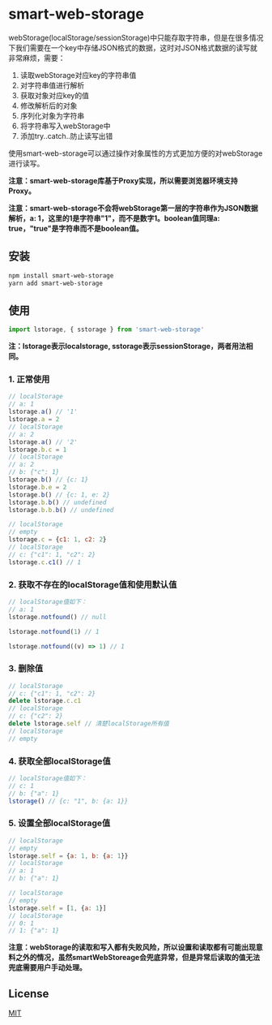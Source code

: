 # smart-web-storage

webStorage(localStorage/sessionStorage)中只能存取字符串，但是在很多情况下我们需要在一个key中存储JSON格式的数据，这时对JSON格式数据的读写就非常麻烦，需要：

1. 读取webStorage对应key的字符串值
2. 对字符串值进行解析
3. 获取对象对应key的值
4. 修改解析后的对象
5. 序列化对象为字符串
6. 将字符串写入webStorage中
7. 添加try..catch..防止读写出错

使用smart-web-storage可以通过操作对象属性的方式更加方便的对webStorage进行读写。

**注意：smart-web-storage库基于Proxy实现，所以需要浏览器环境支持Proxy。**

**注意：smart-web-storage不会将webStorage第一层的字符串作为JSON数据解析，a: 1，这里的1是字符串"1"，而不是数字1。boolean值同理a: true，"true"是字符串而不是boolean值。**

## 安装

```sh
npm install smart-web-storage
yarn add smart-web-storage
```

## 使用

```javascript
import lstorage, { sstorage } from 'smart-web-storage'
```

**注：lstorage表示localstorage, sstorage表示sessionStorage，两者用法相同。**

### 1. 正常使用

```javascript
// localStorage
// a: 1
lstorage.a() // '1'
lstorage.a = 2
// localStorage
// a: 2
lstorage.a() // '2'
lstorage.b.c = 1
// localStorage
// a: 2
// b: {"c": 1}
lstorage.b() // {c: 1}
lstorage.b.e = 2
lstorage.b() // {c: 1, e: 2}
lstorage.b.b() // undefined
lstorage.b.b.b() // undefined

// localStorage
// empty
lstorage.c = {c1: 1, c2: 2} 
// localStorage
// c: {"c1": 1, "c2": 2}
lstorage.c.c1() // 1
```

### 2. 获取不存在的localStorage值和使用默认值

```javascript
// localStorage值如下：
// a: 1
lstorage.notfound() // null

lstorage.notfound(1) // 1

lstorage.notfound((v) => 1) // 1
```

### 3. 删除值

```javascript
// localStorage
// c: {"c1": 1, "c2": 2}
delete lstorage.c.c1 
// localStorage
// c: {"c2": 2}
delete lstorage.self // 清楚localStorage所有值
// localStorage
// empty
```

### 4. 获取全部localStorage值

```javascript
// localStorage值如下：
// c: 1
// b: {"a": 1}
lstorage() // {c: "1", b: {a: 1}}
```

### 5. 设置全部localStorage值

```javascript
// localStorage
// empty
lstorage.self = {a: 1, b: {a: 1}} 
// localStorage
// a: 1
// b: {"a": 1}

// localStorage
// empty
lstorage.self = [1, {a: 1}] 
// localStorage
// 0: 1
// 1: {"a": 1}
```

**注意：webStorage的读取和写入都有失败风险，所以设置和读取都有可能出现意料之外的情况，虽然smartWebStoreage会兜底异常，但是异常后读取的值无法兜底需要用户手动处理。**

## License

[MIT](LICENSE.md)